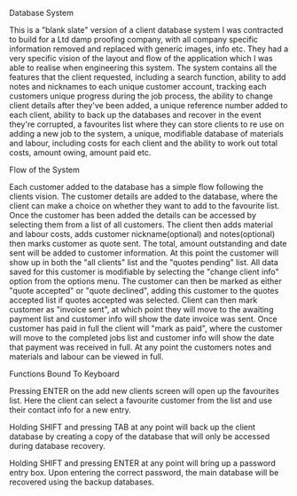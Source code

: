 Database System

This is a "blank slate" version of a client database system I was contracted to build for a Ltd damp proofing company,
with all company specific information removed and replaced with generic images, info etc.
They had a very specific vision of the layout and flow of the application which I was able to realise when engineering
this system. The system contains all the features that the client requested, including a search function, ability to add
notes and nicknames to each unique customer account, tracking each customers unique progress during the job process,
the ability to change client details after they've been added, a unique reference number added to each client, ability 
to back up the databases and recover in the event they're corrupted, a favourites list where they can store clients to 
re use on adding a new job to the system, a unique, modifiable database of materials and labour, including costs for 
each client and the ability to work out total costs, amount owing, amount paid etc.

Flow of the System

Each customer added to the database has a simple flow following the clients vision. The customer details are added to the database, 
where the client can make a choice on whether they want to add to the favourite list. Once the customer has been added the
details can be accessed by selecting them from a list of all customers. The client then adds material and labour costs,
adds customer nickname(optional) and notes(optional) then marks customer as quote sent. The total, amount outstanding
and date sent will be added to customer information.
At this point the customer will show up in both the "all clients" list and the "quotes pending" list. All data saved
for this customer is modifiable by selecting the "change client info" option from the options menu. The customer can then
be marked as either "quote accepted" or "quote declined", adding this customer to the quotes accepted list if quotes
accepted was selected. Client can then mark customer as "invoice sent", at which point they will move to the awaiting 
payment list and customer info will show the date invoice was sent. Once customer has paid in full the client will "mark as paid",
where the customer will move to the completed jobs list and customer info will show the date that payment was received
in full. At any point the customers notes and materials and labour can be viewed in full. 

Functions Bound To Keyboard

Pressing ENTER on the add new clients screen will open up the favourites list. Here the client can select a favourite
customer from the list and use their contact info for a new entry.

Holding SHIFT and pressing TAB at any point will back up the client database by creating a copy of the database that
will only be accessed during database recovery.

Holding SHIFT and pressing ENTER at any point will bring up a password entry box. Upon entering the correct password,
the main database will be recovered using the backup databases.

